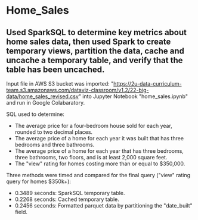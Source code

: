 # Home_Sales
## Used SparkSQL to determine key metrics about home sales data, then used Spark to create temporary views, partition the data, cache and uncache a temporary table, and verify that the table has been uncached.

Input file in AWS S3 bucket was imported: "https://2u-data-curriculum-team.s3.amazonaws.com/dataviz-classroom/v1.2/22-big-data/home_sales_revised.csv" into Jupyter Notebook "home_sales.ipynb" and run in Google Colabaratory.

SQL used to determine:
* The average price for a four-bedroom house sold for each year, rounded to two decimal places.
* The average price of a home for each year it was built that has three bedrooms and three bathrooms.
* The average price of a home for each year that has three bedrooms, three bathrooms, two floors, and is at least 2,000 square feet.
* The "view" rating for homes costing more than or equal to $350,000.

Three methods were timed and compared for the final query ("view" rating query for homes $350k+):
* 0.3489 seconds: SparkSQL temporary table.
* 0.2268 seconds: Cached temporary table.
* 0.2456 seconds: Formatted parquet data by partitioning the "date_built" field.